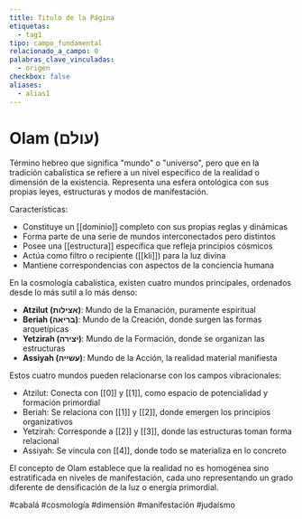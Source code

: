 ```yaml
---
title: Titulo de la Página
etiquetas:
  - tag1
tipo: campo_fundamental
relacionado_a_campo: 0
palabras_clave_vinculadas:
  - origen
checkbox: false
aliases:
  - alias1
---
```


# Olam (עולם)

Término hebreo que significa "mundo" o "universo", pero que en la tradición cabalística se refiere a un nivel específico de la realidad o dimensión de la existencia. Representa una esfera ontológica con sus propias leyes, estructuras y modos de manifestación.

Características:
- Constituye un [[dominio]] completo con sus propias reglas y dinámicas
- Forma parte de una serie de mundos interconectados pero distintos
- Posee una [[estructura]] específica que refleja principios cósmicos
- Actúa como filtro o recipiente ([[kli]]) para la luz divina
- Mantiene correspondencias con aspectos de la conciencia humana

En la cosmología cabalística, existen cuatro mundos principales, ordenados desde lo más sutil a lo más denso:
- **Atzilut (אצילות)**: Mundo de la Emanación, puramente espiritual
- **Beriah (בריאה)**: Mundo de la Creación, donde surgen las formas arquetípicas
- **Yetzirah (יצירה)**: Mundo de la Formación, donde se organizan las estructuras
- **Assiyah (עשייה)**: Mundo de la Acción, la realidad material manifiesta

Estos cuatro mundos pueden relacionarse con los campos vibracionales:
- Atzilut: Conecta con [[0]] y [[1]], como espacio de potencialidad y formación primordial
- Beriah: Se relaciona con [[1]] y [[2]], donde emergen los principios organizativos
- Yetzirah: Corresponde a [[2]] y [[3]], donde las estructuras toman forma relacional
- Assiyah: Se vincula con [[4]], donde todo se materializa en lo concreto

El concepto de Olam establece que la realidad no es homogénea sino estratificada en niveles de manifestación, cada uno representando un grado diferente de densificación de la luz o energía primordial.

#cabalá #cosmología #dimensión #manifestación #judaísmo

